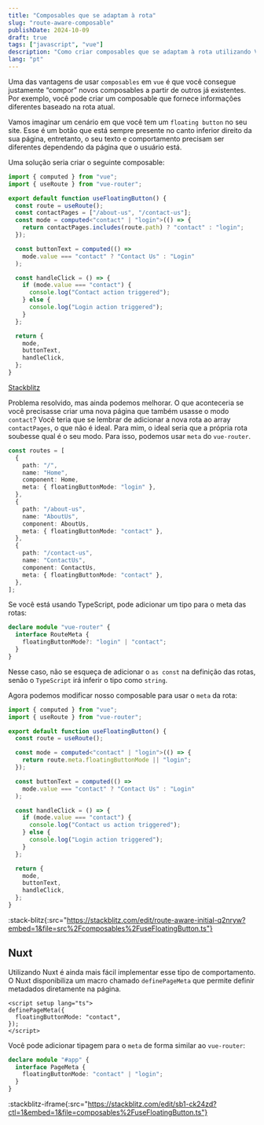 ```yaml
---
title: "Composables que se adaptam à rota"
slug: "route-aware-composable"
publishDate: 2024-10-09
draft: true
tags: ["javascript", "vue"]
description: "Como criar composables que se adaptam à rota utilizando Vue 3 e Vue Router"
lang: "pt"
---
```


Uma das vantagens de usar `composables` em `vue` é que você consegue justamente “compor” novos composables a partir de outros já existentes. Por exemplo, você pode criar um composable que fornece informações diferentes baseado na rota atual.

Vamos imaginar um cenário em que você tem um `floating button` no seu site. Esse é um botão que está sempre presente no canto inferior direito da sua página, entretanto, o seu texto e comportamento precisam ser diferentes dependendo da página que o usuário está.

Uma solução seria criar o seguinte composable:

```typescript
import { computed } from "vue";
import { useRoute } from "vue-router";

export default function useFloatingButton() {
  const route = useRoute();
  const contactPages = ["/about-us", "/contact-us"];
  const mode = computed<"contact" | "login">(() => {
    return contactPages.includes(route.path) ? "contact" : "login";
  });

  const buttonText = computed(() =>
    mode.value === "contact" ? "Contact Us" : "Login"
  );

  const handleClick = () => {
    if (mode.value === "contact") {
      console.log("Contact action triggered");
    } else {
      console.log("Login action triggered");
    }
  };

  return {
    mode,
    buttonText,
    handleClick,
  };
}
```

[Stackblitz](https://stackblitz.com/edit/route-aware-initial?file=src%2Fcomposables%2FuseFloatingButton.ts)

Problema resolvido, mas ainda podemos melhorar. O que aconteceria se você precisasse criar uma nova página que também usasse o modo `contact`? Você teria que se lembrar de adicionar a nova rota ao array `contactPages`, o que não é ideal. Para mim, o ideal seria que a própria rota soubesse qual é o seu modo. Para isso, podemos usar `meta` do `vue-router`.

```typescript
const routes = [
  {
    path: "/",
    name: "Home",
    component: Home,
    meta: { floatingButtonMode: "login" },
  },
  {
    path: "/about-us",
    name: "AboutUs",
    component: AboutUs,
    meta: { floatingButtonMode: "contact" },
  },
  {
    path: "/contact-us",
    name: "ContactUs",
    component: ContactUs,
    meta: { floatingButtonMode: "contact" },
  },
];
```

Se você está usando TypeScript, pode adicionar um tipo para o meta das rotas:

```typescript
declare module "vue-router" {
  interface RouteMeta {
    floatingButtonMode?: "login" | "contact";
  }
}
```

Nesse caso, não se esqueça de adicionar o `as const` na definição das rotas, senão o `TypeScript` irá inferir o tipo como `string`.

Agora podemos modificar nosso composable para usar o `meta` da rota:

```typescript
import { computed } from "vue";
import { useRoute } from "vue-router";

export default function useFloatingButton() {
  const route = useRoute();

  const mode = computed<"contact" | "login">(() => {
    return route.meta.floatingButtonMode || "login";
  });

  const buttonText = computed(() =>
    mode.value === "contact" ? "Contact Us" : "Login"
  );

  const handleClick = () => {
    if (mode.value === "contact") {
      console.log("Contact us action triggered");
    } else {
      console.log("Login action triggered");
    }
  };

  return {
    mode,
    buttonText,
    handleClick,
  };
}
```

:stack-blitz{:src="https://stackblitz.com/edit/route-aware-initial-q2nryw?embed=1&file=src%2Fcomposables%2FuseFloatingButton.ts"}

## Nuxt

Utilizando Nuxt é ainda mais fácil implementar esse tipo de comportamento. O Nuxt disponibiliza um macro chamado `definePageMeta` que permite definir metadados diretamente na página.

```vue
<script setup lang="ts">
definePageMeta({
  floatingButtonMode: "contact",
});
</script>
```

Você pode adicionar tipagem para o `meta` de forma similar ao `vue-router`:

```typescript
declare module "#app" {
  interface PageMeta {
    floatingButtonMode: "contact" | "login";
  }
}
```

:stackblitz-iframe{:src="https://stackblitz.com/edit/sb1-ck24zd?ctl=1&embed=1&file=composables%2FuseFloatingButton.ts"}

